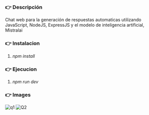 ### 👉 Descripción

Chat web para la generación de respuestas automaticas utilizando JavaScript, NodeJS, ExpressJS y el modelo de inteligencia artificial, Mistralai

### 👉 Instalacion

1. *npm install*

### 👉 Ejecucion

1. *npm run dev*

### 👉 Images

![q1](https://github.com/RafaOnPC/MistralChatTM/assets/128557603/d7bc490a-e6b6-4710-ba34-ff0563d5d2b0)
![Q2](https://github.com/RafaOnPC/MistralChatTM/assets/128557603/d1bceff9-1829-474f-a7e4-70ce877dd6e3)
